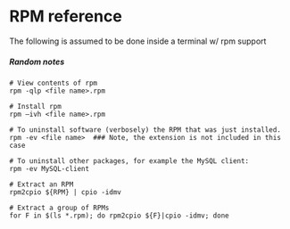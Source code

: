# RPM reference

The following is assumed to be done inside a terminal w/ rpm support

##### Random notes
```shell
# View contents of rpm
rpm -qlp <file name>.rpm

# Install rpm
rpm –ivh <file name>.rpm

# To uninstall software (verbosely) the RPM that was just installed.
rpm -ev <file name>  ### Note, the extension is not included in this case

# To uninstall other packages, for example the MySQL client:
rpm -ev MySQL-client

# Extract an RPM
rpm2cpio ${RPM} | cpio -idmv

# Extract a group of RPMs
for F in $(ls *.rpm); do rpm2cpio ${F}|cpio -idmv; done
```
<!-- Remember, ```` needs to be at the end of all the shell stuff -->
